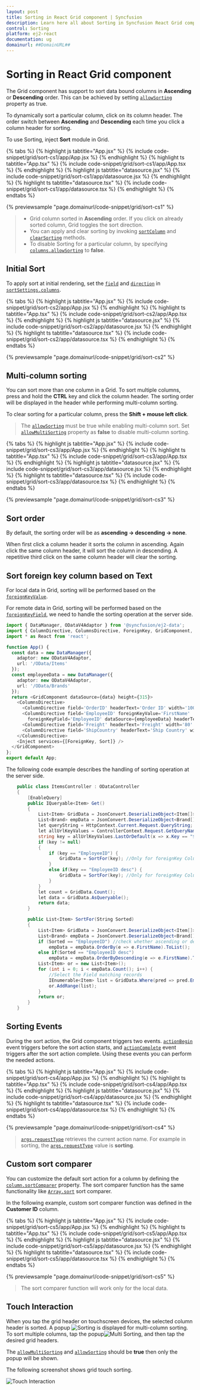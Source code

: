 ```yaml
---
layout: post
title: Sorting in React Grid component | Syncfusion
description: Learn here all about Sorting in Syncfusion React Grid component of Syncfusion Essential JS 2 and more.
control: Sorting 
platform: ej2-react
documentation: ug
domainurl: ##DomainURL##
---
```


# Sorting in React Grid component

The Grid component has support to sort data bound columns in **Ascending** or **Descending** order.
This can be achieved by setting [`allowSorting`](https://ej2.syncfusion.com/angular/documentation/api/grid/#allowsorting) property as true.

To dynamically sort a particular column, click on its column header.
The order switch between **Ascending** and **Descending** each time you click a column header for sorting.

To use Sorting, inject **Sort** module in Grid.

{% tabs %}
{% highlight js tabtitle="App.jsx" %}
{% include code-snippet/grid/sort-cs1/app/App.jsx %}
{% endhighlight %}
{% highlight ts tabtitle="App.tsx" %}
{% include code-snippet/grid/sort-cs1/app/App.tsx %}
{% endhighlight %}
{% highlight js tabtitle="datasource.jsx" %}
{% include code-snippet/grid/sort-cs1/app/datasource.jsx %}
{% endhighlight %}
{% highlight ts tabtitle="datasource.tsx" %}
{% include code-snippet/grid/sort-cs1/app/datasource.tsx %}
{% endhighlight %}
{% endtabs %}

 {% previewsample "page.domainurl/code-snippet/grid/sort-cs1" %}

> * Grid column sorted in **Ascending** order. If you click on already sorted column, Grid toggles the sort direction.
> * You can apply and clear sorting by invoking [`sortColumn`](https://ej2.syncfusion.com/angular/documentation/api/grid/#sortcolumn) and [`clearSorting`](https://ej2.syncfusion.com/angular/documentation/api/grid/#clearsorting) methods.
> * To disable Sorting for a particular column, by specifying [`columns.allowSorting`](https://ej2.syncfusion.com/angular/documentation/api/grid/column/#allowsorting) to **false**.

## Initial Sort

To apply sort at initial rendering, set the [`field`](https://ej2.syncfusion.com/angular/documentation/api/grid/sortDescriptorModel/#field) and [`direction`](https://ej2.syncfusion.com/angular/documentation/api/grid/sortDescriptorModel/#direction) in [`sortSettings.columns`](https://ej2.syncfusion.com/angular/documentation/api/grid/sortSettingsModel/#columns).

{% tabs %}
{% highlight js tabtitle="App.jsx" %}
{% include code-snippet/grid/sort-cs2/app/App.jsx %}
{% endhighlight %}
{% highlight ts tabtitle="App.tsx" %}
{% include code-snippet/grid/sort-cs2/app/App.tsx %}
{% endhighlight %}
{% highlight js tabtitle="datasource.jsx" %}
{% include code-snippet/grid/sort-cs2/app/datasource.jsx %}
{% endhighlight %}
{% highlight ts tabtitle="datasource.tsx" %}
{% include code-snippet/grid/sort-cs2/app/datasource.tsx %}
{% endhighlight %}
{% endtabs %}

 {% previewsample "page.domainurl/code-snippet/grid/sort-cs2" %}

## Multi-column sorting

You can sort more than one column in a Grid. To sort multiple columns, press and hold the **CTRL** key and click the column header. The sorting order will be displayed in the header while performing multi-column sorting.

To clear sorting for a particular column, press the **Shift + mouse left click**.

> The [`allowSorting`](https://ej2.syncfusion.com/angular/documentation/api/grid/#allowsorting) must be true while enabling multi-column sort.
> Set [`allowMultiSorting`](https://ej2.syncfusion.com/angular/documentation/api/grid/#allowmultisorting) property as **false** to disable multi-column sorting.

{% tabs %}
{% highlight js tabtitle="App.jsx" %}
{% include code-snippet/grid/sort-cs3/app/App.jsx %}
{% endhighlight %}
{% highlight ts tabtitle="App.tsx" %}
{% include code-snippet/grid/sort-cs3/app/App.tsx %}
{% endhighlight %}
{% highlight js tabtitle="datasource.jsx" %}
{% include code-snippet/grid/sort-cs3/app/datasource.jsx %}
{% endhighlight %}
{% highlight ts tabtitle="datasource.tsx" %}
{% include code-snippet/grid/sort-cs3/app/datasource.tsx %}
{% endhighlight %}
{% endtabs %}

 {% previewsample "page.domainurl/code-snippet/grid/sort-cs3" %}

## Sort order

By default, the sorting order will be as **ascending -> descending -> none**.

When first click a column header it sorts the column in ascending. Again click the same column header, it will sort the column in descending. A repetitive third click on the same column header will clear the sorting.

## Sort foreign key column based on Text

For local data in Grid, sorting will be performed based on the [`foreignKeyValue`](https://ej2.syncfusion.com/angular/documentation/api/grid/column/#foreignkeyvalue).

For remote data in Grid, sorting will be performed based on the [`foreignKeyField`](https://ej2.syncfusion.com/angular/documentation/api/grid/column/#foreignkeyfield), we need to handle the sorting operation at the server side.

```ts
import { DataManager, ODataV4Adaptor } from '@syncfusion/ej2-data';
import { ColumnDirective, ColumnsDirective, ForeignKey, GridComponent, Inject, Sort } from '@syncfusion/ej2-react-grids';
import * as React from 'react';

function App() {
  const data = new DataManager({
    adaptor: new ODataV4Adaptor,
    url: '/OData/Items'
  });
  const employeeData = new DataManager({
    adaptor: new ODataV4Adaptor,
    url: '/OData/Brands'
  });
  return <GridComponent dataSource={data} height={315}>
    <ColumnsDirective>
      <ColumnDirective field='OrderID' headerText='Order ID' width='100' textAlign="Right" />
      <ColumnDirective field='EmployeeID' foreignKeyValue='FirstName'
        foreignKeyField='EmployeeID' dataSource={employeeData} headerText='Employee Name' width='150' />
      <ColumnDirective field='Freight' headerText='Freight' width='80' textAlign="Right" format='C2' />
      <ColumnDirective field='ShipCountry' headerText='Ship Country' width='100' />
    </ColumnsDirective>
    <Inject services={[ForeignKey, Sort]} />
  </GridComponent>
};
export default App;
```

The following code example describes the handling of sorting operation at the server side.

```cs
    public class ItemsController : ODataController
    {
        [EnableQuery]
        public IQueryable<Item> Get()
        {
            List<Item> GridData = JsonConvert.DeserializeObject<Item[]>(Properties.Resources.ItemsJson).AsQueryable().ToList();
            List<Brand> empData = JsonConvert.DeserializeObject<Brand[]>(Properties.Resources.BrandsJson).AsQueryable().ToList();
            let queryString = HttpContext.Current.Request.QueryString;
            let allUrlKeyValues = ControllerContext.Request.GetQueryNameValuePairs();
            string key = allUrlKeyValues.LastOrDefault(x => x.Key == "$orderby").Value;
            if (key != null)
            {
                if (key == "EmployeeID") {
                    GridData = SortFor(key); //Only for foreignKey Column ascending
                }
                else if(key == "EmployeeID desc") {
                    GridData = SortFor(key); //Only for foreignKey Column descending
                }
            }
            let count = GridData.Count();
            let data = GridData.AsQueryable();
            return data;
        }

        public List<Item> SortFor(String Sorted)
        {
            List<Item> GridData = JsonConvert.DeserializeObject<Item[]>(Properties.Resources.ItemsJson).AsQueryable().ToList();
            List<Brand> empData = JsonConvert.DeserializeObject<Brand[]>(Properties.Resources.BrandsJson).AsQueryable().ToList();
            if (Sorted == "EmployeeID") //check whether ascending or descending
                empData = empData.OrderBy(e => e.FirstName).ToList();
            else if(Sorted == "EmployeeID desc")
                empData = empData.OrderByDescending(e => e.FirstName).ToList();
            List<Item> or = new List<Item>();
            for (int i = 0; i < empData.Count(); i++) {
                //Select the Field matching records
                IEnumerable<Item> list = GridData.Where(pred => pred.EmployeeID == empData[i].EmployeeID).ToList();
                or.AddRange(list);
            }
            return or;
        }
    }
```

## Sorting Events

During the sort action, the Grid component triggers two events. [`actionBegin`](https://ej2.syncfusion.com/angular/documentation/api/grid/#actionbegin) event triggers before the sort action starts, and [`actionComplete`](https://ej2.syncfusion.com/angular/documentation/api/grid/#actioncomplete) event triggers after the sort action complete. Using these events you can perform the needed actions.

{% tabs %}
{% highlight js tabtitle="App.jsx" %}
{% include code-snippet/grid/sort-cs4/app/App.jsx %}
{% endhighlight %}
{% highlight ts tabtitle="App.tsx" %}
{% include code-snippet/grid/sort-cs4/app/App.tsx %}
{% endhighlight %}
{% highlight js tabtitle="datasource.jsx" %}
{% include code-snippet/grid/sort-cs4/app/datasource.jsx %}
{% endhighlight %}
{% highlight ts tabtitle="datasource.tsx" %}
{% include code-snippet/grid/sort-cs4/app/datasource.tsx %}
{% endhighlight %}
{% endtabs %}

 {% previewsample "page.domainurl/code-snippet/grid/sort-cs4" %}

> [`args.requestType`](https://ej2.syncfusion.com/angular/documentation/api/grid/sortEventArgs/#requesttype) retrieves the current action name.
For example in sorting, the [`args.requestType`](https://ej2.syncfusion.com/angular/documentation/api/grid/sortEventArgs/#requesttype) value is **sorting**.

## Custom sort comparer

You can customize the default sort action for a column by defining the [`column.sortComparer`](https://ej2.syncfusion.com/angular/documentation/api/grid/column/#sortcomparer) property.
The sort comparer function has the same functionality like [`Array.sort`](https://developer.mozilla.org/en-US/docs/Web/JavaScript/Reference/Global_Objects/Array/sort) sort comparer.

In the following example, custom sort comparer function was defined in the **Customer ID** column.

{% tabs %}
{% highlight js tabtitle="App.jsx" %}
{% include code-snippet/grid/sort-cs5/app/App.jsx %}
{% endhighlight %}
{% highlight ts tabtitle="App.tsx" %}
{% include code-snippet/grid/sort-cs5/app/App.tsx %}
{% endhighlight %}
{% highlight js tabtitle="datasource.jsx" %}
{% include code-snippet/grid/sort-cs5/app/datasource.jsx %}
{% endhighlight %}
{% highlight ts tabtitle="datasource.tsx" %}
{% include code-snippet/grid/sort-cs5/app/datasource.tsx %}
{% endhighlight %}
{% endtabs %}

 {% previewsample "page.domainurl/code-snippet/grid/sort-cs5" %}

> The sort comparer function will work only for the local data.

## Touch Interaction

When you tap the grid header on touchscreen devices, the selected column header is sorted. A popup ![Sorting](images/sorting.jpg) is displayed for multi-column sorting.
To sort multiple columns, tap the popup![Multi Sorting](images/msorting.jpg), and then tap the desired grid headers.

The [`allowMultiSorting`](https://ej2.syncfusion.com/angular/documentation/api/grid/#allowmultisorting) and [`allowSorting`](https://ej2.syncfusion.com/angular/documentation/api/grid/#allowsorting) should be **true** then only the popup will be shown.

The following screenshot shows grid touch sorting.

![Touch Interaction](images/touch-sorting.jpg)
